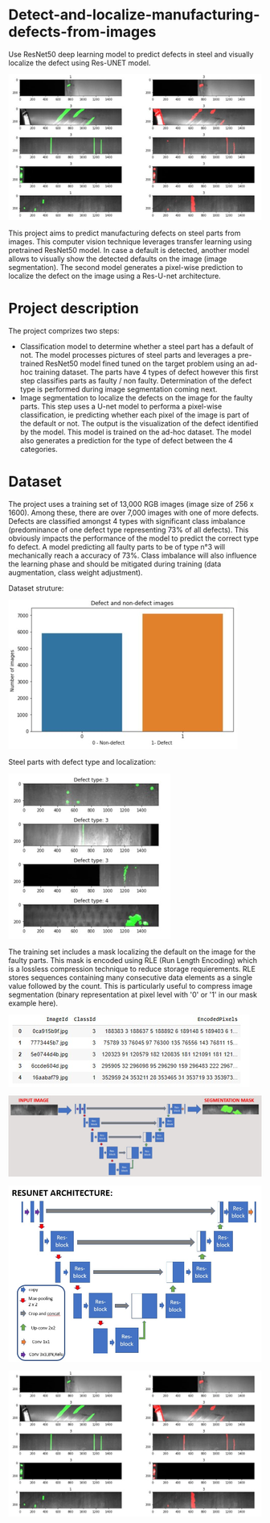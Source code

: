 # Detect-and-localize-manufacturing-defects-from-images
Use ResNet50 deep learning model to predict defects in steel and visually localize the defect using Res-UNET model.

![](asset/Default.jpg)

This project aims to predict manufacturing defects on steel parts from images. This computer vision technique leverages transfer learning using pretrained ResNet50 model.
In case a default is detected, another model allows to visually show the detected defaults on the image (image segmentation). The second model generates a pixel-wise prediction to localize the defect on the image using a Res-U-net architecture.

# Project description

The project comprizes two steps:
- Classification model to determine whether a steel part has a default of not. The model processes pictures of steel parts and leverages a pre-trained ResNet50 model fined tuned on the target problem using an ad-hoc training dataset. The parts have 4 types of defect however this first step classifies parts as faulty / non faulty. Determination of the defect type is performed during image segmentation coming next.
- Image segmentation to localize the defects on the image for the faulty parts. This step uses a U-net model to performa a pixel-wise classification, ie predicting whether each pixel of the image is part of the default or not. The output is the visualization of the defect identified by the model. This model is trained on the ad-hoc dataset. The model also generates a prediction for the type of defect between the 4 categories.

# Dataset

The project uses a training set of 13,000 RGB images (image size of 256 x 1600). Among these, there are over 7,000 images with one of more defects. Defects are classified amongst 4 types with significant class imbalance (predominance of one defect type representing 73% of all defects). This obviously impacts the performance of the model to predict the correct type fo defect. A model predicting all faulty parts to be of type n°3 will mechanically reach a accuracy of 73%. Class imbalance will also influence the learning phase and should be mitigated during training (data augmentation, class weight adjustment).

Dataset struture:

![](asset/defect_prop.jpg)

Steel parts with defect type and localization:

![](asset/defects.jpg)

The training set includes a mask localizing the default on the image for the faulty parts. This mask is encoded using RLE (Run Length Encoding) which is a lossless compression technique to reduce storage requierements. RLE stores sequences containing many consecutive data elements as a single value followed by the count. This is particularly useful to compress image segmentation (binary representation at pixel level with '0' or '1' in our mask example here).

![](asset/RLE.jpg)





![](asset/resUnet.jpg)




![](asset/Unet_architecture.jpg)



![](asset/default.jpg)
